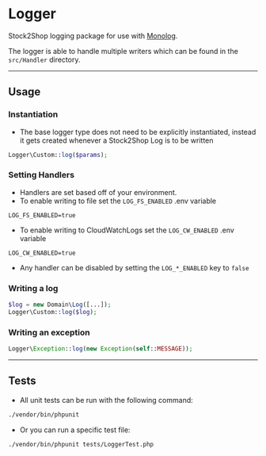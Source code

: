 # Logger

Stock2Shop logging package for use with [Monolog](https://github.com/Seldaek/monolog).

The logger is able to handle multiple writers which can be found in the `src/Handler` directory.

-----

## Usage

### Instantiation

- The base logger type does not need to be explicitly instantiated,
  instead it gets created whenever a Stock2Shop Log is to be written

```php
Logger\Custom::log($params);
```

### Setting Handlers

- Handlers are set based off of your environment.
- To enable writing to file set the `LOG_FS_ENABLED` .env variable

```dotenv
LOG_FS_ENABLED=true
```

- To enable writing to CloudWatchLogs set the `LOG_CW_ENABLED` .env variable

```dotenv
LOG_CW_ENABLED=true
```

- Any handler can be disabled by setting the `LOG_*_ENABLED` key to `false`

### Writing a log

```php
$log = new Domain\Log([...]);
Logger\Custom::log($log);
```

### Writing an exception

```php
Logger\Exception::log(new Exception(self::MESSAGE));
```

-----

## Tests

- All unit tests can be run with the following command:

```bash
./vendor/bin/phpunit
```

- Or you can run a specific test file:

```bash
./vendor/bin/phpunit tests/LoggerTest.php
```